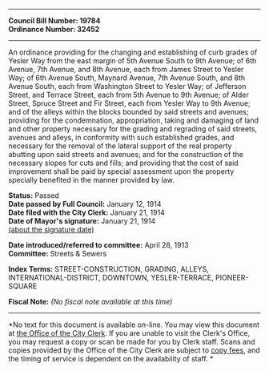 * * * * *  
  
**Council Bill Number: [](#h0)[](#h2)19784**   
**Ordinance Number: 32452**  
  
* * * * *  
  
An ordinance providing for the changing and establishing of curb grades of Yesler Way from the east margin of 5th Avenue South to 9th Avenue; of 6th Avenue, 7th Avenue, and 8th Avenue, each from James Street to Yesler Way; of 6th Avenue South, Maynard Avenue, 7th Avenue South, and 8th Avenue South, each from Washington Street to Yesler Way; of Jefferson Street, and Terrace Street, each from 5th Avenue to 9th Avenue; of Alder Street, Spruce Street and Fir Street, each from Yesler Way to 9th Avenue; and of the alleys within the blocks bounded by said streets and avenues; providing for the condemnation, appropriation, taking and damaging of land and other property necessary for the grading and regrading of said streets, avenues and alleys, in conformity with such established grades, and necessary for the removal of the lateral support of the real property abutting upon said streets and avenues; and for the construction of the necessary slopes for cuts and fills; and providing that the cost of said improvement shall be paid by special assessment upon the property specially benefited in the manner provided by law.  
  
**Status:** Passed   
**Date passed by Full Council:** January 12, 1914   
**Date filed with the City Clerk:** January 21, 1914   
**Date of Mayor's signature:** January 21, 1914   
[(about the signature date)](/~public/approvaldate.htm)   
  
  
**Date introduced/referred to committee:** April 28, 1913   
**Committee:** Streets & Sewers   
  
**Index Terms:** STREET-CONSTRUCTION, GRADING, ALLEYS, INTERNATIONAL-DISTRICT, DOWNTOWN, YESLER-TERRACE, PIONEER-SQUARE  
  
**Fiscal Note:** *(No fiscal note available at this time)*  
  
* * * * *  
  
*No text for this document is available on-line. You may view this document at [the Office of the City Clerk](http://www.seattle.gov/leg/clerk/contactUs.htm). If you are unable to visit the Clerk's Office, you may request a copy or scan be made for you by Clerk staff. Scans and copies provided by the Office of the City Clerk are subject to [copy fees](http://clerk.seattle.gov/~public/clerkfees.htm), and the timing of service is dependent on the availability of staff. *  
  
  
